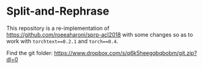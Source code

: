 # Split-and-Rephrase

This repository is a re-implementation of https://github.com/roeeaharoni/sprp-acl2018 with some changes so as to work with `torchtext==0.2.1` and `torch==0.4`.

Find the git folder: https://www.dropbox.com/s/q6k5heegqbqbobm/git.zip?dl=0
